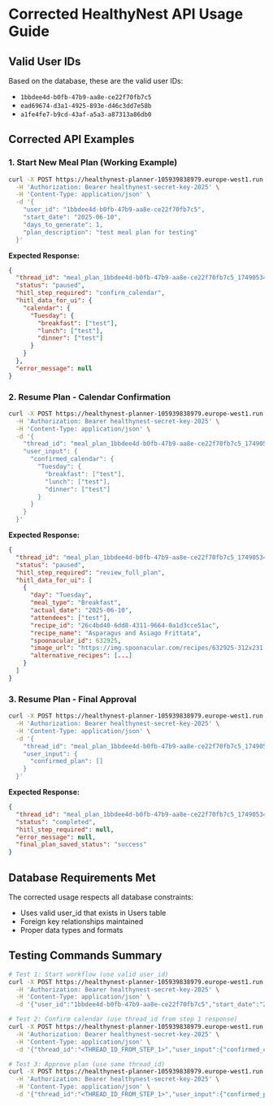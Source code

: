 # Corrected HealthyNest API Usage Guide

## Valid User IDs

Based on the database, these are the valid user IDs:
- `1bbdee4d-b0fb-47b9-aa8e-ce22f70fb7c5`
- `ead69674-d3a1-4925-893e-d46c3dd7e58b`
- `a1fe4fe7-b9cd-43af-a5a3-a87313a86db0`

## Corrected API Examples

### 1. Start New Meal Plan (Working Example)

```bash
curl -X POST https://healthynest-planner-105939838979.europe-west1.run.app/start_plan \
  -H 'Authorization: Bearer healthynest-secret-key-2025' \
  -H 'Content-Type: application/json' \
  -d '{
    "user_id": "1bbdee4d-b0fb-47b9-aa8e-ce22f70fb7c5",
    "start_date": "2025-06-10",
    "days_to_generate": 1,
    "plan_description": "test meal plan for testing"
  }'
```

**Expected Response:**
```json
{
  "thread_id": "meal_plan_1bbdee4d-b0fb-47b9-aa8e-ce22f70fb7c5_1749053421",
  "status": "paused",
  "hitl_step_required": "confirm_calendar",
  "hitl_data_for_ui": {
    "calendar": {
      "Tuesday": {
        "breakfast": ["test"],
        "lunch": ["test"],
        "dinner": ["test"]
      }
    }
  },
  "error_message": null
}
```

### 2. Resume Plan - Calendar Confirmation

```bash
curl -X POST https://healthynest-planner-105939838979.europe-west1.run.app/resume_plan \
  -H 'Authorization: Bearer healthynest-secret-key-2025' \
  -H 'Content-Type: application/json' \
  -d '{
    "thread_id": "meal_plan_1bbdee4d-b0fb-47b9-aa8e-ce22f70fb7c5_1749053421",
    "user_input": {
      "confirmed_calendar": {
        "Tuesday": {
          "breakfast": ["test"],
          "lunch": ["test"],
          "dinner": ["test"]
        }
      }
    }
  }'
```

**Expected Response:**
```json
{
  "thread_id": "meal_plan_1bbdee4d-b0fb-47b9-aa8e-ce22f70fb7c5_1749053421",
  "status": "paused",
  "hitl_step_required": "review_full_plan",
  "hitl_data_for_ui": [
    {
      "day": "Tuesday",
      "meal_type": "Breakfast",
      "actual_date": "2025-06-10",
      "attendees": ["test"],
      "recipe_id": "26c4bd40-6dd8-4311-9664-0a1d3cce51ac",
      "recipe_name": "Asparagus and Asiago Frittata",
      "spoonacular_id": 632925,
      "image_url": "https://img.spoonacular.com/recipes/632925-312x231.jpg",
      "alternative_recipes": [...]
    }
  ]
}
```

### 3. Resume Plan - Final Approval

```bash
curl -X POST https://healthynest-planner-105939838979.europe-west1.run.app/resume_plan \
  -H 'Authorization: Bearer healthynest-secret-key-2025' \
  -H 'Content-Type: application/json' \
  -d '{
    "thread_id": "meal_plan_1bbdee4d-b0fb-47b9-aa8e-ce22f70fb7c5_1749053421",
    "user_input": {
      "confirmed_plan": []
    }
  }'
```

**Expected Response:**
```json
{
  "thread_id": "meal_plan_1bbdee4d-b0fb-47b9-aa8e-ce22f70fb7c5_1749053421",
  "status": "completed",
  "hitl_step_required": null,
  "error_message": null,
  "final_plan_saved_status": "success"
}
```

## Database Requirements Met

The corrected usage respects all database constraints:
- Uses valid user_id that exists in Users table
- Foreign key relationships maintained
- Proper data types and formats


## Testing Commands Summary

```bash
# Test 1: Start workflow (use valid user_id)
curl -X POST https://healthynest-planner-105939838979.europe-west1.run.app/start_plan \
  -H 'Authorization: Bearer healthynest-secret-key-2025' \
  -H 'Content-Type: application/json' \
  -d '{"user_id":"1bbdee4d-b0fb-47b9-aa8e-ce22f70fb7c5","start_date":"2025-06-10","days_to_generate":1,"plan_description":"test meal plan for testing"}'

# Test 2: Confirm calendar (use thread_id from step 1 response)
curl -X POST https://healthynest-planner-105939838979.europe-west1.run.app/resume_plan \
  -H 'Authorization: Bearer healthynest-secret-key-2025' \
  -H 'Content-Type: application/json' \
  -d '{"thread_id":"<THREAD_ID_FROM_STEP_1>","user_input":{"confirmed_calendar":{"Tuesday":{"breakfast":["test"],"lunch":["test"],"dinner":["test"]}}}}'

# Test 3: Approve plan (use same thread_id)
curl -X POST https://healthynest-planner-105939838979.europe-west1.run.app/resume_plan \
  -H 'Authorization: Bearer healthynest-secret-key-2025' \
  -H 'Content-Type: application/json' \
  -d '{"thread_id":"<THREAD_ID_FROM_STEP_1>","user_input":{"confirmed_plan":[]}}'
```